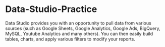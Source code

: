 # Data-Studio-Practice
Data Studio provides you with an opportunity to pull data from various sources (such as Google Sheets, Google Analytics, Google Ads, BigQuery, MySQL, Youtube Analytics and many others). You can then easily build tables, charts, and apply various filters to modify your reports.
